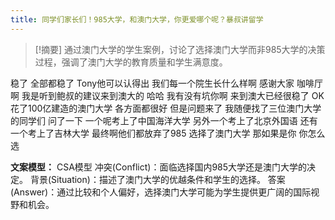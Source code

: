 ```yaml
---
title: 同学们家长们！985大学，和澳门大学，你更爱哪个呢？暴叔讲留学 
---
```

 > [!摘要]
通过澳门大学的学生案例，讨论了选择澳门大学而非985大学的决策过程，强调了澳门大学的教育质量和学生满意度。

稳了
全部都稳了
Tony他可以认得出
我们每一个院生长什么样啊
感谢大家
咖啡厅啊
我是听到鲍叔的建议来到澳大的
哈哈
我有没有坑你啊
来到澳大已经很稳了
OK花了100亿建造的澳门大学
各方面都很好
但是问题来了
我随便找了三位澳门大学的同学们
问了一下
一个呢考上了中国海洋大学
另外一个考上了北京外国语
还有一个考上了吉林大学
最终啊他们都放弃了985
选择了澳门大学
那如果是你
你怎么选

**文案模型：**
CSA模型
冲突(Conflict)：面临选择国内985大学还是澳门大学的决定。
背景(Situation)：描述了澳门大学的优越条件和学生的选择。
答案(Answer)：通过比较和个人偏好，选择澳门大学可能为学生提供更广阔的国际视野和机会。

